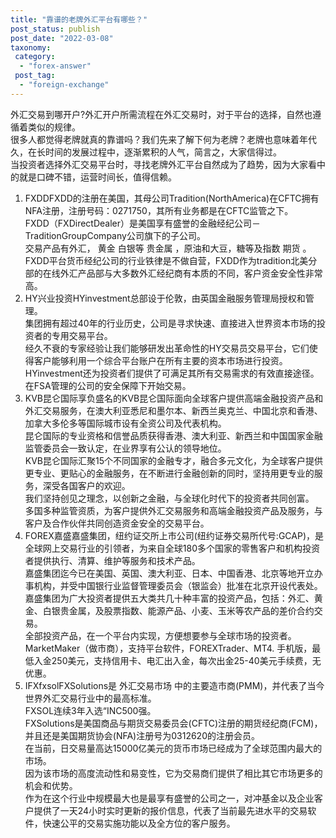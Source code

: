 ```yaml
---
title: "靠谱的老牌外汇平台有哪些？"
post_status: publish
post_date: "2022-03-08"
taxonomy:
 category: 
  - "forex-answer"
 post_tag: 
  - "foreign-exchange"
---
```


外汇交易到哪开户?外汇开户所需流程在外汇交易时，对于平台的选择，自然也遵循着类似的规律。  
很多人都觉得老牌就真的靠谱吗？我们先来了解下何为老牌？老牌也意味着年代久，在长时间的发展过程中，逐渐累积的人气，简言之，大家信得过。  
当投资者选择外汇交易平台时，寻找老牌外汇平台自然成为了趋势，因为大家看中的就是口碑不错，运营时间长，值得信赖。  
1. FXDDFXDD的注册在美国，其母公司Tradition(NorthAmerica)在CFTC拥有NFA注册，注册号码：0271750，其所有业务都是在CFTC监管之下。  
FXDD（FXDirectDealer）是美国享有盛誉的金融经纪公司－TraditionGroupCompany公司旗下的子公司。  
交易产品有外汇， 黄金 白银等 贵金属 ，原油和大豆，糖等及指数 期货 。  
FXDD平台货币经纪公司的行业铁律是不做自营，FXDD作为tradition北美分部的在线外汇产品部与大多数外汇经纪商有本质的不同，客户资金安全性非常高。  
2. HY兴业投资HYinvestment总部设于伦敦，由英国金融服务管理局授权和管理。  
集团拥有超过40年的行业历史，公司是寻求快速、直接进入世界资本市场的投资者的专用交易平台。  
经久不衰的专家经验让我们能够研发出革命性的HY交易员交易平台，它们使得客户能够利用一个综合平台账户在所有主要的资本市场进行投资。  
HYinvestment还为投资者们提供了可满足其所有交易需求的有效直接途径。  
在FSA管理的公司的安全保障下开始交易。  
3. KVB昆仑国际享负盛名的KVB昆仑国际面向全球客户提供高端金融投资产品和外汇交易服务，在澳大利亚悉尼和墨尔本、新西兰奥克兰、中国北京和香港、加拿大多伦多等国际城市设有全资公司及代表机构。  
昆仑国际的专业资格和信誉品质获得香港、澳大利亚、新西兰和中国国家金融监管委员会一致认定，在业界享有公认的领导地位。  
KVB昆仑国际汇聚15个不同国家的金融专才，融合多元文化，为全球客户提供更专业、更贴心的金融服务，在不断进行金融创新的同时，坚持用更专业的服务，深受各国客户的欢迎。  
我们坚持创见之理念，以创新之金融，与全球化时代下的投资者共同创富。  
多国多种监管资质，为客户提供外汇交易服务和高端金融投资产品及服务，与客户及合作伙伴共同创造资金安全的交易平台。  
4. FOREX嘉盛嘉盛集团，纽约证交所上市公司(纽约证券交易所代号:GCAP)，是全球网上交易行业的引领者，为来自全球180多个国家的零售客户和机构投资者提供执行、清算、维护等服务和技术产品。  
嘉盛集团迄今已在美国、英国、澳大利亚、日本、中国香港、北京等地开立办事机构，并受中国银行业监督管理委员会（银监会）批准在北京开设代表处。  
嘉盛集团为广大投资者提供五大类共几十种丰富的投资产品，包括：外汇、黄金、白银贵金属，及股票指数、能源产品、小麦、玉米等农产品的差价合约交易。  
全部投资产品，在一个平台内实现，方便想要参与全球市场的投资者。  
MarketMaker（做市商），支持平台软件，FOREXTrader、MT4. 手机版，最低入金250美元，支持信用卡、电汇出入金，每次出金25-40美元手续费，无优惠。  
5. IFXfxsolFXSolutions是 外汇交易市场 中的主要造市商(PMM)，并代表了当今世界外汇交易行业中的最高标准。  
FXSOL连续3年入选“INC500强。  
FXSolutions是美国商品与期货交易委员会(CFTC)注册的期货经纪商(FCM)，并且还是美国期货协会(NFA)注册号为0312620的注册会员。  
在当前，日交易量高达15000亿美元的货币市场已经成为了全球范围内最大的市场。  
因为该市场的高度流动性和易变性，它为交易商们提供了相比其它市场更多的机会和优势。  
作为在这个行业中规模最大也是最享有盛誉的公司之一，对冲基金以及企业客户提供了一天24小时实时更新的报价信息，代表了当前最先进水平的交易软件，快速公平的交易实施功能以及全方位的客户服务。
